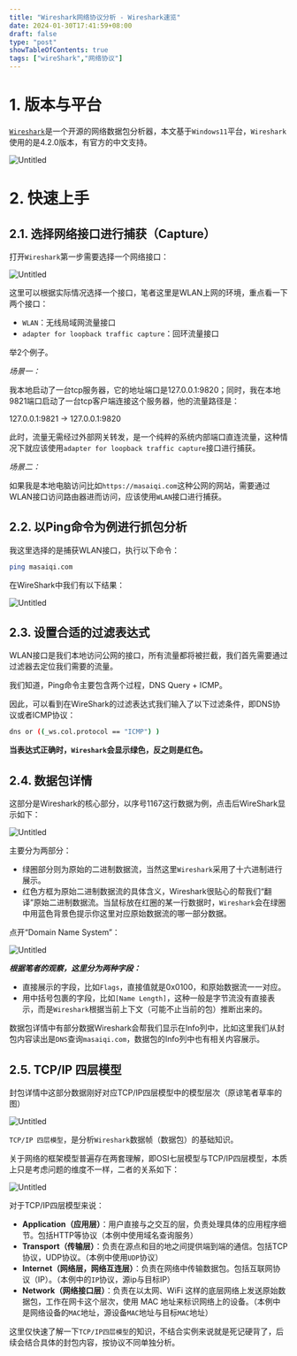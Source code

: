 ```yaml
---
title: "Wireshark网络协议分析 - Wireshark速览"
date: 2024-01-30T17:41:59+08:00
draft: false
type: "post"
showTableOfContents: true
tags: ["wireShark","网络协议"]
---
```


# 1. 版本与平台

[`Wireshark`](https://www.wireshark.org/)是一个开源的网络数据包分析器，本文基于`Windows11`平台，`Wireshark`使用的是4.2.0版本，有官方的中文支持。

![Untitled](https://masaiqi.oss-cn-hangzhou.aliyuncs.com/Untitled.png)

# 2. 快速上手

## 2.1. 选择网络接口进行捕获（Capture）

打开`Wireshark`第一步需要选择一个网络接口：

![Untitled](https://masaiqi.oss-cn-hangzhou.aliyuncs.com/Untitled%201.png)

这里可以根据实际情况选择一个接口，笔者这里是WLAN上网的环境，重点看一下两个接口：

- `WLAN`：无线局域网流量接口
- `adapter for loopback traffic capture`：回环流量接口

举2个例子。

*场景一：*

我本地启动了一台tcp服务器，它的地址端口是127.0.0.1:9820；同时，我在本地9821端口启动了一台tcp客户端连接这个服务器，他的流量路径是：

127.0.0.1:9821 → 127.0.0.1:9820

此时，流量无需经过外部网关转发，是一个纯粹的系统内部端口直连流量，这种情况下就应该使用`adapter for loopback traffic capture`接口进行捕获。

*场景二：*

如果我是本地电脑访问比如`https://masaiqi.com`这种公网的网站，需要通过WLAN接口访问路由器进而访问，应该使用`WLAN`接口进行捕获。

## 2.2. 以Ping命令为例进行抓包分析

我这里选择的是捕获WLAN接口，执行以下命令：

```bash
ping masaiqi.com
```

在WireShark中我们有以下结果：

![Untitled](https://masaiqi.oss-cn-hangzhou.aliyuncs.com/Untitled%202.png)

## 2.3. 设置合适的过滤表达式

WLAN接口是我们本地访问公网的接口，所有流量都将被拦截，我们首先需要通过过滤器去定位我们需要的流量。

我们知道，Ping命令主要包含两个过程，DNS Query + ICMP。

因此，可以看到在WireShark的过滤表达式我们输入了以下过滤条件，即DNS协议或者ICMP协议：

```bash
dns or ((_ws.col.protocol == "ICMP") )
```

**当表达式正确时，`Wireshark`会显示绿色，反之则是红色。**

## 2.4. 数据包详情

这部分是Wireshark的核心部分，以序号1167这行数据为例，点击后WireShark显示如下：

![Untitled](https://masaiqi.oss-cn-hangzhou.aliyuncs.com/Untitled%203.png)

主要分为两部分：

- 绿圈部分则为原始的二进制数据流，当然这里`Wireshark`采用了十六进制进行展示。
- 红色方框为原始二进制数据流的具体含义，Wireshark很贴心的帮我们“翻译”原始二进制数据流。当鼠标放在红圈的某一行数据时，`Wireshark`会在绿圈中用蓝色背景色提示你这里对应原始数据流的哪一部分数据。

点开“Domain Name System”：

![Untitled](https://masaiqi.oss-cn-hangzhou.aliyuncs.com/Untitled%204.png)

***根据笔者的观察，这里分为两种字段：***

- 直接展示的字段，比如`Flags`，直接值就是0x0100，和原始数据流一一对应。
- 用中括号包裹的字段，比如`[Name Length]`，这种一般是字节流没有直接表示，而是`Wireshark`根据当前上下文（可能不止当前的包）推断出来的。

数据包详情中有部分数据Wireshark会帮我们显示在Info列中，比如这里我们从封包内容读出是`DNS`查询`masaiqi.com`，数据包的Info列中也有相关内容展示。

## 2.5. TCP/IP 四层模型

封包详情中这部分数据刚好对应TCP/IP四层模型中的模型层次（原谅笔者草率的图）

![Untitled](https://masaiqi.oss-cn-hangzhou.aliyuncs.com/Untitled%205.png)

`TCP/IP 四层模型`，是分析`Wireshark`数据帧（数据包）的基础知识。

关于网络的框架模型普遍存在两套理解，即OSI七层模型与TCP/IP四层模型，本质上只是考虑问题的维度不一样，二者的关系如下：

![Untitled](https://masaiqi.oss-cn-hangzhou.aliyuncs.com/Untitled%206.png)

对于TCP/IP四层模型来说：

- **Application（应用层）**：用户直接与之交互的层，负责处理具体的应用程序细节。包括HTTP等协议（本例中使用域名查询服务）
- **Transport（传输层）**：负责在源点和目的地之间提供端到端的通信。包括TCP协议，UDP协议。（本例中使用`UDP`协议）
- **Internet（网络层，网络互连层）**：负责在网络中传输数据包。包括互联网协议（IP）。（本例中的`IP`协议，源ip与目标IP）
- **Network（网络接口层）**：负责在以太网、WiFi 这样的底层网络上发送原始数据包，工作在网卡这个层次，使用 MAC 地址来标识网络上的设备。（本例中是网络设备的`MAC`地址，源设备`MAC`地址与目标`MAC`地址）

这里仅快速了解一下`TCP/IP四层模型`的知识，不结合实例来说就是死记硬背了，后续会结合具体的封包内容，按协议不同单独分析。
